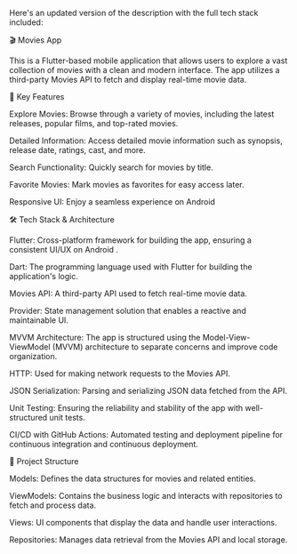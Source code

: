 
Here's an updated version of the description with the full tech stack included:

🎬 Movies App


This is a Flutter-based mobile application that allows users to explore a vast collection of movies with a clean and modern interface. The app utilizes a third-party Movies API to fetch and display real-time movie data.

🌟 Key Features


Explore Movies: Browse through a variety of movies, including the latest releases, popular films, and top-rated movies.


Detailed Information: Access detailed movie information such as synopsis, release date, ratings, cast, and more.


Search Functionality: Quickly search for movies by title.


Favorite Movies: Mark movies as favorites for easy access later.


Responsive UI: Enjoy a seamless experience on Android 


🛠️ Tech Stack & Architecture


Flutter: Cross-platform framework for building the app, ensuring a consistent UI/UX on Android .


Dart: The programming language used with Flutter for building the application's logic.


Movies API: A third-party API used to fetch real-time movie data.


Provider: State management solution that enables a reactive and maintainable UI.


MVVM Architecture: The app is structured using the Model-View-ViewModel (MVVM) architecture to separate concerns and improve code organization.


HTTP: Used for making network requests to the Movies API.


JSON Serialization: Parsing and serializing JSON data fetched from the API.

Unit Testing: Ensuring the reliability and stability of the app with well-structured unit tests.


CI/CD with GitHub Actions: Automated testing and deployment pipeline for continuous integration and continuous deployment.


📁 Project Structure


Models: Defines the data structures for movies and related entities.


ViewModels: Contains the business logic and interacts with repositories to fetch and process data.


Views: UI components that display the data and handle user interactions.


Repositories: Manages data retrieval from the Movies API and local storage.
